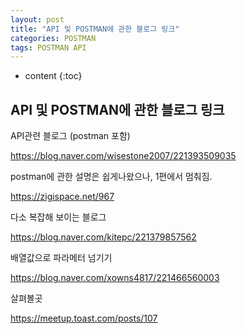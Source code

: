 ```yaml
---
layout: post
title: "API 및 POSTMAN에 관한 블로그 링크"
categories: POSTMAN
tags: POSTMAN API
---
```

* content
{:toc}
## API 및 POSTMAN에 관한 블로그 링크

API관련 블로그 (postman 포함)

https://blog.naver.com/wisestone2007/221393509035



postman에 관한 설명은 쉽게나왔으나, 1편에서 멈춰짐.

https://zigispace.net/967



다소 복잡해 보이는 블로그

https://blog.naver.com/kitepc/221379857562



배열값으로 파라메터 넘기기

https://blog.naver.com/xowns4817/221466560003



살펴볼곳

https://meetup.toast.com/posts/107
